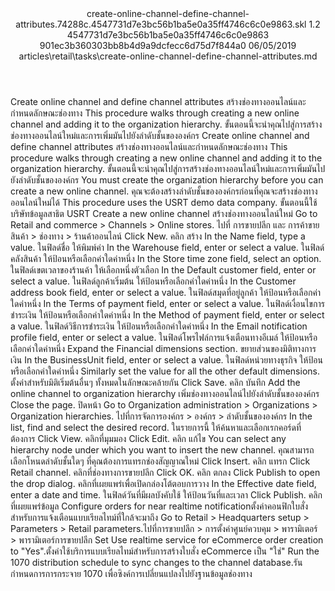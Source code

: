 <?xml version="1.0" encoding="UTF-8"?>
<xliff xmlns:logoport="urn:logoport:xliffeditor:xliff-extras:1.0" xmlns:xsi="http://www.w3.org/2001/XMLSchema-instance" xmlns="urn:oasis:names:tc:xliff:document:1.2" xmlns:xliffext="urn:microsoft:content:schema:xliffextensions" version="1.2" xsi:schemaLocation="urn:oasis:names:tc:xliff:document:1.2 xliff-core-1.2-transitional.xsd">
  <file datatype="xml" source-language="en-US" original="create-online-channel-define-channel-attributes.md" target-language="th-TH">
    <header>
      <tool tool-company="Microsoft" tool-version="1.0-d915bc8" tool-name="mdxliff" tool-id="mdxliff"/>
      <xliffext:skl_file_name>create-online-channel-define-channel-attributes.74288c.4547731d7e3bc56b1ba5e0a35ff4746c6c0e9863.skl</xliffext:skl_file_name>
      <xliffext:version>1.2</xliffext:version>
      <xliffext:ms.openlocfilehash>4547731d7e3bc56b1ba5e0a35ff4746c6c0e9863</xliffext:ms.openlocfilehash>
      <xliffext:ms.sourcegitcommit>901ec3b360303bb8b4d9a9dcfecc6d75d7f844a0</xliffext:ms.sourcegitcommit>
      <xliffext:ms.lasthandoff>06/05/2019</xliffext:ms.lasthandoff>
      <xliffext:ms.openlocfilepath>articles\retail\tasks\create-online-channel-define-channel-attributes.md</xliffext:ms.openlocfilepath>
    </header>
    <body>
      <group extype="content" id="content">
        <trans-unit xml:space="preserve" translate="yes" id="101" restype="x-metadata">
          <source>Create online channel and define channel attributes</source>
        <target logoport:matchpercent="101" state="translated" state-qualifier="leveraged-tm">สร้างช่องทางออนไลน์และกำหนดลักษณะช่องทาง</target></trans-unit>
        <trans-unit xml:space="preserve" translate="yes" id="102" restype="x-metadata">
          <source>This procedure walks through creating a new online channel and adding it to the organization hierarchy.</source>
        <target logoport:matchpercent="101" state="translated" state-qualifier="leveraged-tm">ขั้นตอนนี้จะนำคุณไปสู่การสร้างช่องทางออนไลน์ใหม่และการเพิ่มมันไปยังลำดับชั้นขององค์กร </target></trans-unit>
        <trans-unit xml:space="preserve" translate="yes" id="103">
          <source>Create online channel and define channel attributes</source>
        <target logoport:matchpercent="101" state="translated" state-qualifier="leveraged-tm">สร้างช่องทางออนไลน์และกำหนดลักษณะช่องทาง</target></trans-unit>
        <trans-unit xml:space="preserve" translate="yes" id="104">
          <source>This procedure walks through creating a new online channel and adding it to the organization hierarchy.</source>
        <target logoport:matchpercent="101" state="translated" state-qualifier="leveraged-tm">ขั้นตอนนี้จะนำคุณไปสู่การสร้างช่องทางออนไลน์ใหม่และการเพิ่มมันไปยังลำดับชั้นขององค์กร </target></trans-unit>
        <trans-unit xml:space="preserve" translate="yes" id="105">
          <source>You must create the organization hierarchy before you can create a new online channel.</source>
        <target logoport:matchpercent="101" state="translated" state-qualifier="leveraged-tm">คุณจะต้องสร้างลำดับชั้นขององค์กรก่อนที่คุณจะสร้างช่องทางออนไลน์ใหม่ได้ </target></trans-unit>
        <trans-unit xml:space="preserve" translate="yes" id="106">
          <source>This procedure uses the USRT demo data company.</source>
        <target logoport:matchpercent="101" state="translated" state-qualifier="leveraged-tm">ขั้นตอนนี้ใช้บริษัทข้อมูลสาธิต USRT</target></trans-unit>
        <trans-unit xml:space="preserve" translate="yes" id="107">
          <source>Create a new online channel</source>
        <target logoport:matchpercent="101" state="translated" state-qualifier="leveraged-tm">สร้างช่องทางออนไลน์ใหม่</target></trans-unit>
        <trans-unit xml:space="preserve" translate="yes" id="108">
          <source>Go to Retail and commerce &gt; Channels &gt; Online stores.</source>
        <target logoport:matchpercent="101" state="translated" state-qualifier="leveraged-tm">ไปที่ การขายปลีก และ การค้าขายสินค้า &gt; ช่องทาง &gt; ร้านค้าออนไลน์</target></trans-unit>
        <trans-unit xml:space="preserve" translate="yes" id="109">
          <source>Click New.</source>
        <target logoport:matchpercent="101" state="translated" state-qualifier="leveraged-tm">คลิก สร้าง</target></trans-unit>
        <trans-unit xml:space="preserve" translate="yes" id="110">
          <source>In the Name field, type a value.</source>
        <target logoport:matchpercent="101" state="translated" state-qualifier="leveraged-tm">ในฟิลด์ชื่อ ให้พิมพ์ค่า </target></trans-unit>
        <trans-unit xml:space="preserve" translate="yes" id="111">
          <source>In the Warehouse field, enter or select a value.</source>
        <target logoport:matchpercent="101" state="translated" state-qualifier="leveraged-tm">ในฟิลด์คลังสินค้า ให้ป้อนหรือเลือกค่าใดค่าหนึ่ง</target></trans-unit>
        <trans-unit xml:space="preserve" translate="yes" id="112">
          <source>In the Store time zone field, select an option.</source>
        <target logoport:matchpercent="101" state="translated" state-qualifier="leveraged-tm">ในฟิลด์เขตเวลาของร้านค้า ให้เลือกหนึ่งตัวเลือก</target></trans-unit>
        <trans-unit xml:space="preserve" translate="yes" id="113">
          <source>In the Default customer field, enter or select a value.</source>
        <target logoport:matchpercent="101" state="translated" state-qualifier="leveraged-tm">ในฟิลด์ลูกค้าเริ่มต้น ให้ป้อนหรือเลือกค่าใดค่าหนึ่ง</target></trans-unit>
        <trans-unit xml:space="preserve" translate="yes" id="114">
          <source>In the Customer address book field, enter or select a value.</source>
        <target logoport:matchpercent="101" state="translated" state-qualifier="leveraged-tm">ในฟิลด์สมุดที่อยู่ลูกค้า ให้ป้อนหรือเลือกค่าใดค่าหนึ่ง</target></trans-unit>
        <trans-unit xml:space="preserve" translate="yes" id="115">
          <source>In the Terms of payment field, enter or select a value.</source>
        <target logoport:matchpercent="101" state="translated" state-qualifier="leveraged-tm">ในฟิลด์เงื่อนไขการชำระเงิน ให้ป้อนหรือเลือกค่าใดค่าหนึ่ง</target></trans-unit>
        <trans-unit xml:space="preserve" translate="yes" id="116">
          <source>In the Method of payment field, enter or select a value.</source>
        <target logoport:matchpercent="101" state="translated" state-qualifier="leveraged-tm">ในฟิลด์วิธีการชำระเงิน ให้ป้อนหรือเลือกค่าใดค่าหนึ่ง</target></trans-unit>
        <trans-unit xml:space="preserve" translate="yes" id="117">
          <source>In the Email notification profile field, enter or select a value.</source>
        <target logoport:matchpercent="101" state="translated" state-qualifier="leveraged-tm">ในฟิลด์โพรไฟล์การแจ้งเตือนทางอีเมล์ ให้ป้อนหรือเลือกค่าใดค่าหนึ่ง</target></trans-unit>
        <trans-unit xml:space="preserve" translate="yes" id="118">
          <source>Expand the Financial dimensions section.</source>
        <target logoport:matchpercent="101" state="translated" state-qualifier="leveraged-tm">ขยายส่วนของมิติทางการเงิน</target></trans-unit>
        <trans-unit xml:space="preserve" translate="yes" id="119">
          <source>In the BusinessUnit field, enter or select a value.</source>
        <target logoport:matchpercent="101" state="translated" state-qualifier="leveraged-tm">ในฟิลด์หน่วยทางธุรกิจ ให้ป้อนหรือเลือกค่าใดค่าหนึ่ง</target></trans-unit>
        <trans-unit xml:space="preserve" translate="yes" id="120">
          <source>Similarly set the value for all the other default dimensions.</source>
        <target logoport:matchpercent="101" state="translated" state-qualifier="leveraged-tm">ตั้งค่าสำหรับมิติเริ่มต้นอื่นๆ ทั้งหมดในลักษณะคล้ายกัน</target></trans-unit>
        <trans-unit xml:space="preserve" translate="yes" id="121">
          <source>Click Save.</source>
        <target logoport:matchpercent="101" state="translated" state-qualifier="leveraged-tm">คลิก บันทึก</target></trans-unit>
        <trans-unit xml:space="preserve" translate="yes" id="122">
          <source>Add the online channel to organization hierarchy</source>
        <target logoport:matchpercent="101" state="translated" state-qualifier="leveraged-tm">เพิ่มช่องทางออนไลน์ไปยังลำดับชั้นขององค์กร</target></trans-unit>
        <trans-unit xml:space="preserve" translate="yes" id="123">
          <source>Close the page.</source>
        <target logoport:matchpercent="101" state="translated" state-qualifier="leveraged-tm">ปิดหน้า</target></trans-unit>
        <trans-unit xml:space="preserve" translate="yes" id="124">
          <source>Go to Organization administration &gt; Organizations &gt; Organization hierarchies.</source>
        <target logoport:matchpercent="101" state="translated" state-qualifier="leveraged-tm">ไปที่การจัดการองค์กร &gt; องค์กร &gt; ลำดับชั้นขององค์กร</target></trans-unit>
        <trans-unit xml:space="preserve" translate="yes" id="125">
          <source>In the list, find and select the desired record.</source>
        <target logoport:matchpercent="101" state="translated" state-qualifier="leveraged-tm">ในรายการนี้ ให้ค้นหาและเลือกเรกคอร์ดที่ต้องการ</target></trans-unit>
        <trans-unit xml:space="preserve" translate="yes" id="126">
          <source>Click View.</source>
        <target logoport:matchpercent="101" state="translated" state-qualifier="leveraged-tm">คลิกที่มุมมอง</target></trans-unit>
        <trans-unit xml:space="preserve" translate="yes" id="127">
          <source>Click Edit.</source>
        <target logoport:matchpercent="101" state="translated" state-qualifier="leveraged-tm">คลิก แก้ไข</target></trans-unit>
        <trans-unit xml:space="preserve" translate="yes" id="128">
          <source>You can select any hierarchy node under which you want to insert the new channel.</source>
        <target logoport:matchpercent="101" state="translated" state-qualifier="leveraged-tm">คุณสามารถเลือกโหนดลำดับชั้นใดๆ ที่คุณต้องการแทรกช่องสัญญาณใหม่</target></trans-unit>
        <trans-unit xml:space="preserve" translate="yes" id="129">
          <source>Click Insert.</source>
        <target logoport:matchpercent="101" state="translated" state-qualifier="leveraged-tm">คลิก แทรก</target></trans-unit>
        <trans-unit xml:space="preserve" translate="yes" id="130">
          <source>Click Retail channel.</source>
        <target logoport:matchpercent="101" state="translated" state-qualifier="leveraged-tm">คลิกที่ช่องทางการขายปลีก</target></trans-unit>
        <trans-unit xml:space="preserve" translate="yes" id="131">
          <source>Click OK.</source>
        <target logoport:matchpercent="101" state="translated" state-qualifier="leveraged-tm">คลิก ตกลง</target></trans-unit>
        <trans-unit xml:space="preserve" translate="yes" id="132">
          <source>Click Publish to open the drop dialog.</source>
        <target logoport:matchpercent="101" state="translated" state-qualifier="leveraged-tm">คลิกที่เผยแพร่เพื่อเปิดกล่องโต้ตอบการวาง</target></trans-unit>
        <trans-unit xml:space="preserve" translate="yes" id="133">
          <source>In the Effective date field, enter a date and time.</source>
        <target logoport:matchpercent="100" state="translated" state-qualifier="leveraged-tm">ในฟิลด์วันที่มีผลบังคับใช้ ให้ป้อนวันที่และเวลา</target></trans-unit>
        <trans-unit xml:space="preserve" translate="yes" id="134">
          <source>Click Publish.</source>
        <target logoport:matchpercent="100" state="translated" state-qualifier="leveraged-tm">คลิกที่เผยแพร่ข้อมูล</target></trans-unit>
        <trans-unit xml:space="preserve" translate="yes" id="135">
          <source>Configure orders for near realtime notification</source><target logoport:matchpercent="70" state="translated" state-qualifier="leveraged-mt">ตั้งค่าคอนฟิกใบสั่งสำหรับการแจ้งเตือนแบบเรียลไทม์ที่ใกล้จะมาถึง</target>
        </trans-unit>
        <trans-unit xml:space="preserve" translate="yes" id="136">
          <source>Go to Retail  &gt; Headquarters setup &gt; Parameters &gt; Retail parameters.</source><target logoport:matchpercent="98" state="translated" state-qualifier="fuzzy-match">ไปที่การขายปลีก &gt; การตั้งค่าศูนย์ควบคุม &gt; พารามิเตอร์ &gt; พารามิเตอร์การขายปลีก</target>
        </trans-unit>
        <trans-unit xml:space="preserve" translate="yes" id="137">
          <source>Set Use realtime service for eCommerce order creation to "Yes".</source><target logoport:matchpercent="70" state="translated" state-qualifier="leveraged-mt">ตั้งค่าใช้บริการแบบเรียลไทม์สำหรับการสร้างใบสั่ง eCommerce เป็น "ใช่"</target>
        </trans-unit>
        <trans-unit xml:space="preserve" translate="yes" id="138">
          <source>Run the 1070 distribution schedule to sync changes to the channel database.</source><target logoport:matchpercent="91" state="translated" state-qualifier="fuzzy-match">รันกำหนดการการกระจาย 1070 เพื่อซิงค์การเปลี่ยนแปลงไปยังฐานข้อมูลช่องทาง</target>
        </trans-unit>
      </group>
    </body>
  </file>
</xliff>